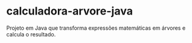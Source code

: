 # calculadora-arvore-java
Projeto em Java que transforma expressões matemáticas em árvores e calcula o resultado.

